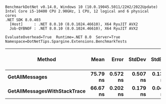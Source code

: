 ```

BenchmarkDotNet v0.14.0, Windows 10 (10.0.19045.5011/22H2/2022Update)
Intel Core i5-10400 CPU 2.90GHz, 1 CPU, 12 logical and 6 physical cores
.NET SDK 8.0.403
  [Host]     : .NET 8.0.10 (8.0.1024.46610), X64 RyuJIT AVX2
  Job-QYBNOF : .NET 8.0.10 (8.0.1024.46610), X64 RyuJIT AVX2

EvaluateOverhead=True  Runtime=.NET 8.0  Server=True  
Namespace=DotNetTips.Spargine.Extensions.BenchmarkTests  

```
| Method                       | Mean     | Error    | StdDev   | StdErr   | Min      | Q1       | Median   | Q3       | Max      | Op/s         | CI99.9% Margin | Iterations | Kurtosis | MValue | Skewness | Rank | LogicalGroup | Baseline | Exceptions | Completed Work Items | Lock Contentions | Code Size | Gen0   | Allocated |
|----------------------------- |---------:|---------:|---------:|---------:|---------:|---------:|---------:|---------:|---------:|-------------:|---------------:|-----------:|---------:|-------:|---------:|-----:|------------- |--------- |-----------:|---------------------:|-----------------:|----------:|-------:|----------:|
| **GetAllMessages**               | **75.79 ns** | **0.572 ns** | **0.507 ns** | **0.135 ns** | **75.12 ns** | **75.42 ns** | **75.64 ns** | **76.06 ns** | **76.80 ns** | **13,194,988.3** |       **6.932 ns** |      **14.00** |    **2.012** |  **2.000** |   **0.6018** |    **2** | *****            | **No**       |          **-** |                    **-** |                **-** |     **842 B** | **0.0014** |     **136 B** |
| **GetAllMessagesWithStackTrace** | **66.67 ns** | **0.202 ns** | **0.179 ns** | **0.048 ns** | **66.34 ns** | **66.62 ns** | **66.69 ns** | **66.77 ns** | **66.93 ns** | **15,000,093.4** |       **6.976 ns** |      **14.00** |    **2.140** |  **2.000** |  **-0.4712** |    **1** | *****            | **No**       |          **-** |                    **-** |                **-** |   **2,100 B** | **0.0024** |     **224 B** |
